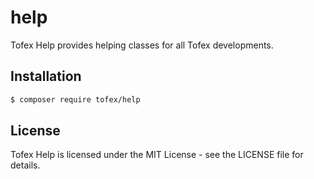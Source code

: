 # help

Tofex Help provides helping classes for all Tofex developments.

## Installation

```bash
$ composer require tofex/help
```

## License

Tofex Help is licensed under the MIT License - see the LICENSE file for details.
